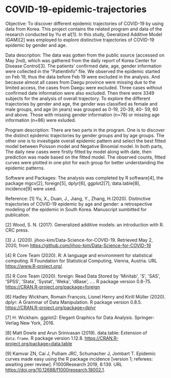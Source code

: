 # COVID-19-epidemic-trajectories
Objective: To discover different epidemic trajectories of COVID-19 by using data from Korea. This project contains the related program and data of the research conducted by Yu et al[1]. In this study, Geeralized Additive Model (GAM)[2] was employed to explore distinctive trajectories of COVID-19 epidemic by gender and age.

Data description: The data was gotten from the public source (accessed on May 2nd), which was gathered from the daily report of Korea Center for Disease Control[3]. The patients' confirmed date, age, gender information were collected in the "PatientInfo" file. We observed the epidemic started on Feb 19, thus the data before Feb 19 were excluded in the analysis. And because almost all cases from Daegu province were missing due to the limited access, the cases from Daegu were excluded. Three cases without confirmed date information were also excluded. Then there were 3349 subjects for the analysis of overall trajectory. To explore the different trajectories by gender and age, the gender was classified as female and male groups, and age (in years) was grouped as 0-19, 20-39, 40- 59, 60 and above. Those with missing gender information (n=78) or missing age information (n=86) were exluded.   

Program description: There are two parts in the program. One is to discover the distinct epidemic trajectories by gender groups and by age groups. The other one is to investigate overall epidemic pattern and select the best fitted model between Poisson model and Negative Binomial model. In both parts, The daily new cases were firstly fitted by model along with date, then prediction was made based on the fitted model. The observed counts, fitted curves were plotted in one plot for each group for better understanding the epidemic patterns. 

Software and Packages: The analysis was completed by R software[4], the package mgcv[2], foreign[5], dplyr[6], ggplot2[7], data.table[8], incidence[9] were used.

Reference:
[1] Yu, X., Duan, J., Jiang, Y., Zhang, H.(2020). Distinctive trajectories of COVID-19 epidemic by age and gender: a retrospective
modeling of the epidemic in South Korea. Manuscript sumbitted for publication.

[2] Wood, S. N. (2017). Generalized additive models: an introduction with R. CRC press.

[3] J. (2020). jihoo-kim/Data-Science-for-COVID-19. Retrieved May 2, 2020, from https://github.com/jihoo-kim/Data-Science-for-COVID-19

[4] R Core Team (2020). R: A language and environment for statistical computing. R Foundation for Statistical Computing, Vienna, Austria. URL https://www.R-project.org/.

[5] R Core Team (2020). foreign: Read Data Stored by 'Minitab', 'S', 'SAS', 'SPSS', 'Stata', 'Systat', 'Weka', 'dBase', .... R package version 0.8-75. https://CRAN.R-project.org/package=foreign

[6] Hadley Wickham, Romain François, Lionel Henry and Kirill Müller (2020). dplyr: A Grammar of Data Manipulation. R package version 0.8.5. https://CRAN.R-project.org/package=dplyr

[7] H. Wickham. ggplot2: Elegant Graphics for Data Analysis. Springer-Verlag New York, 2016.

[8] Matt Dowle and Arun Srinivasan (2019). data.table: Extension of `data.frame`. R package version 1.12.8. https://CRAN.R-project.org/package=data.table

[9] Kamvar ZN, Cai J, Pulliam JRC, Schumacher J, Jombart T. Epidemic curves made easy using the R package incidence [version 1; referees: awaiting peer review]. F1000Research 2019, 8:139. URL https://doi.org/10.12688/f1000research.18002.1.

